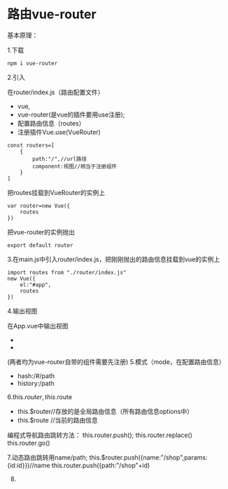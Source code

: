 # 路由vue-router
基本原理：

1.下载
```
npm i vue-router
```
2.引入 

在router/index.js（路由配置文件）
- vue,
- vue-router(是vue的插件要用use注册);
- 配置路由信息（routes）
- 注册插件Vue.use(VueRouter)
```
const routers=[
    {
        path:"/",//url路径
        component:视图//相当于注册组件
    }
]
```
把routes挂载到VueRouter的实例上

```
var router=new Vue({
    routes
})

```
把vue-router的实例抛出

```
export default router
```

3.在main.js中引入router/index.js，把刚刚抛出的路由信息挂载到vue的实例上
```
import routes from "./router/index.js"
new Vue({
    el:"#app",
    routes
})
```
4.输出视图

在App.vue中输出视图

- <router-view></router-view>
- 
(两者均为vue-router自带的组件需要先注册)
5.模式（mode，在配置路由信息）

- hash:/#/path
- history:/path

6.this.$router,this.$route

- this.$router//存放的是全局路由信息（所有路由信息options中）
- this.$route //当前的路由信息

编程式导航路由跳转方法：
this.router.push();
this.router.replace()
this.router.go()

7.动态路由跳转用name/path;
this.$router.push({name:"/shop",params:{id:id}})//name
this.router.push({path:"/shop"+id)

8.